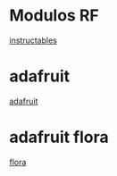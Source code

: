 # Modulos RF 
[instructables](http://www.instructables.com/id/RF-315433-MHz-Transmitter-receiver-Module-and-Ardu/)

# adafruit
[adafruit](https://www.adafruit.com/)

# adafruit flora
[flora](https://www.adafruit.com/product/659)
